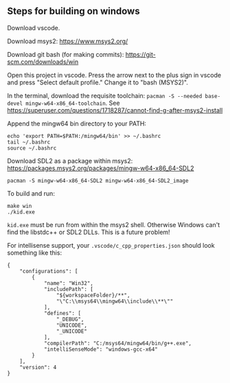## Steps for building on windows

Download vscode.

Download msys2: https://www.msys2.org/

Download git bash (for making commits): https://git-scm.com/downloads/win

Open this project in vscode. Press the arrow next to the plus sign in vscode and press "Select default profile." Change it to "bash (MSYS2)".

In the terminal, download the requisite toolchain: `pacman -S --needed base-devel mingw-w64-x86_64-toolchain`. See https://superuser.com/questions/1718287/cannot-find-g-after-msys2-install

Append the mingw64 bin directory to your PATH: 
```
echo 'export PATH=$PATH:/mingw64/bin' >> ~/.bashrc
tail ~/.bashrc
source ~/.bashrc
```

Download SDL2 as a package within msys2: https://packages.msys2.org/packages/mingw-w64-x86_64-SDL2
```
pacman -S mingw-w64-x86_64-SDL2 mingw-w64-x86_64-SDL2_image
```

To build and run:
```
make win
./kid.exe
```

`kid.exe` must be run from within the msys2 shell. Otherwise Windows can't find the libstdc++ or SDL2 DLLs. This is a future problem!

For intellisense support, your `.vscode/c_cpp_properties.json` should look something like this:
```
{
    "configurations": [
        {
            "name": "Win32",
            "includePath": [
                "${workspaceFolder}/**",
                "\"C:\\msys64\\mingw64\\include\\**\""
            ],
            "defines": [
                "_DEBUG",
                "UNICODE",
                "_UNICODE"
            ],
            "compilerPath": "C:/msys64/mingw64/bin/g++.exe",
            "intelliSenseMode": "windows-gcc-x64"
        }
    ],
    "version": 4
}
```